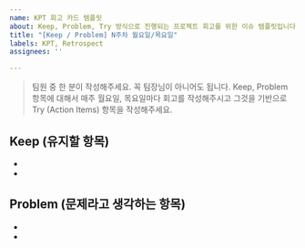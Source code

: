 ```yaml
---
name: KPT 회고 카드 템플릿
about: Keep, Problem, Try 방식으로 진행되는 프로젝트 회고를 위한 이슈 템플릿입니다.
title: "[Keep / Problem] N주차 월요일/목요일"
labels: KPT, Retrospect
assignees: ''

---
```


> 팀원 중 한 분이 작성해주세요. 꼭 팀장님이 아니어도 됩니다. 
> Keep, Problem 항목에 대해서 매주 월요일, 목요일마다 회고를 작성해주시고 그것을 기반으로 Try (Action Items) 항목을 작성해주세요. 

**Keep (유지할 항목)**
- 
- 
-

**Problem (문제라고 생각하는 항목)**
-
-
-
